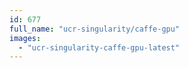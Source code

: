 ```yaml
---
id: 677
full_name: "ucr-singularity/caffe-gpu"
images: 
  - "ucr-singularity-caffe-gpu-latest"
---
```

